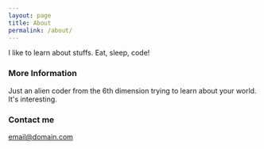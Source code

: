 ```yaml
---
layout: page
title: About
permalink: /about/
---
```


I like to learn about stuffs. Eat, sleep, code!

### More Information

Just an alien coder from the 6th dimension trying to learn about your world. It's interesting.

### Contact me

[email@domain.com](mailto:email@domain.com)
